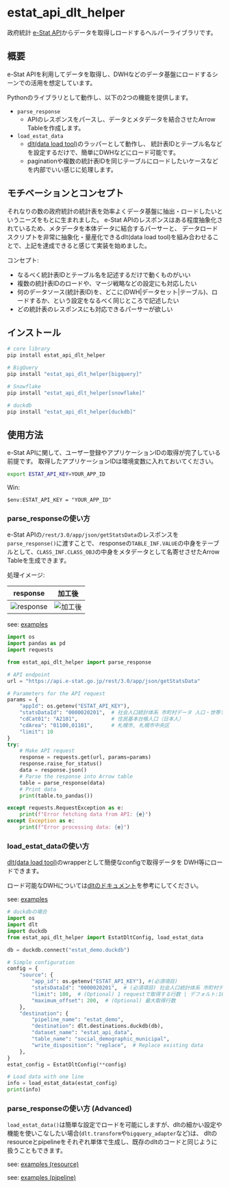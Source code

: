 # estat_api_dlt_helper

政府統計 [e-Stat API](https://www.e-stat.go.jp/api/)からデータを取得しロードするヘルパーライブラリです。

## 概要

e-Stat APIを利用してデータを取得し、DWHなどのデータ基盤にロードするシーンでの活用を想定しています。

Pythonのライブラリとして動作し、以下の2つの機能を提供します。

- `parse_response`
    - APIのレスポンスをパースし、データとメタデータを結合させたArrow Tableを作成します。
- `load_estat_data`
    - [dlt(data load tool)](https://dlthub.com/docs/intro)のラッパーとして動作し、
      統計表IDとテーブル名などを設定するだけで、簡単にDWHなどにロード可能です。
    - paginationや複数の統計表IDを同じテーブルにロードしたいケースなどを内部でいい感じに処理します。

## モチベーションとコンセプト

それなりの数の政府統計の統計表を効率よくデータ基盤に抽出・ロードしたいというニーズをもとに生まれました。
e-Stat APIのレスポンスはある程度抽象化されているため、メタデータを本体データに結合するパーサーと、
データロードスクリプトを非常に抽象化・量産化できるdlt(data load tool)を組み合わせることで、上記を達成できると感じて実装を始めました。

コンセプト:

- なるべく統計表IDとテーブル名を記述するだけで動くものがいい
- 複数の統計表IDのロードや、マージ戦略などの設定にも対応したい
- 何のデータソース(統計表ID)を、どこに(DWH|データセット|テーブル)、ロードするか、という設定をなるべく同じところで記述したい
- どの統計表のレスポンスにも対応できるパーサーが欲しい

## インストール

```bash
# core library
pip install estat_api_dlt_helper

# BigQuery
pip install "estat_api_dlt_helper[bigquery]"

# Snowflake
pip install "estat_api_dlt_helper[snowflake]"

# duckdb
pip install "estat_api_dlt_helper[duckdb]"
```

## 使用方法

e-Stat APIに関して、ユーザー登録やアプリケーションIDの取得が完了している前提です。
取得したアプリケーションIDは環境変数に入れておいてください。

```bash
export ESTAT_API_KEY=YOUR_APP_ID
```

Win: 

```
$env:ESTAT_API_KEY = "YOUR_APP_ID"
```

### parse_responseの使い方

e-Stat APIの`/rest/3.0/app/json/getStatsData`のレスポンスを`parse_response()`に渡すことで、
responseの`TABLE_INF.VALUE`の中身をテーブルとして、`CLASS_INF.CLASS_OBJ`の中身をメタデータとして名寄せさせたArrow Tableを生成できます。

処理イメージ:

| response                             | 加工後                              |
| ------------------------------------ | ----------------------------------- |
| ![response](img/2024-11-18-json.jpg) | ![加工後](img/2024-11-18-table.jpg) |

see: [examples](https://github.com/K-Oxon/estat_api_dlt_helper/blob/main/examples/basic_parser_usage.py)

```python
import os
import pandas as pd
import requests

from estat_api_dlt_helper import parse_response

# API endpoint
url = "https://api.e-stat.go.jp/rest/3.0/app/json/getStatsData"

# Parameters for the API request
params = {
    "appId": os.getenv("ESTAT_API_KEY"),
    "statsDataId": "0000020201",  # 社会人口統計体系 市町村データ 人口・世帯データ
    "cdCat01": "A2101",           # 住民基本台帳人口（日本人）
    "cdArea": "01100,01101",      # 札幌市, 札幌市中央区
    "limit": 10
}
try:
    # Make API request
    response = requests.get(url, params=params)
    response.raise_for_status()
    data = response.json()
    # Parse the response into Arrow table
    table = parse_response(data)
    # Print data
    print(table.to_pandas())

except requests.RequestException as e:
    print(f"Error fetching data from API: {e}")
except Exception as e:
    print(f"Error processing data: {e}")
```

### load_estat_dataの使い方

[dlt(data load tool)](https://dlthub.com/docs/intro)のwrapperとして簡便なconfigで取得データを
DWH等にロードできます。

ロード可能なDWHについては[dltのドキュメント](https://dlthub.com/docs/dlt-ecosystem/destinations/)を参考にしてください。

see: [examples](https://github.com/K-Oxon/estat_api_dlt_helper/blob/main/examples/basic_load_example.py)

```python
# duckdbの場合
import os
import dlt
import duckdb
from estat_api_dlt_helper import EstatDltConfig, load_estat_data

db = duckdb.connect("estat_demo.duckdb")

# Simple configuration
config = {
    "source": {
        "app_id": os.getenv("ESTAT_API_KEY"), #(必須項目)
        "statsDataId": "0000020201",  # (必須項目) 社会人口統計体系 市町村データ
        "limit": 100,  # (Optional) 1 requestで取得する行数 | デフォルト:10万
        "maximum_offset": 200,  # (Optional) 最大取得行数
    },
    "destination": {
        "pipeline_name": "estat_demo",
        "destination": dlt.destinations.duckdb(db),
        "dataset_name": "estat_api_data",
        "table_name": "social_demographic_municipal",
        "write_disposition": "replace",  # Replace existing data
    },
}
estat_config = EstatDltConfig(**config)

# Load data with one line
info = load_estat_data(estat_config)
print(info)
```

### parse_responseの使い方 (Advanced)

`load_estat_data()`は簡単な設定でロードを可能にしますが、dltの細かい設定や機能を使いこなしたい場合(`dlt.transform`や`bigquery_adapter`など)は、
dltのresourceとpipelineをそれぞれ単体で生成し、既存のdltのコードと同じように扱うこともできます。

see: [examples (resource)](https://github.com/K-Oxon/estat_api_dlt_helper/blob/main/examples/resource_example.py)

see: [examples (pipeline)](https://github.com/K-Oxon/estat_api_dlt_helper/blob/main/examples/pipeline_example.py)
